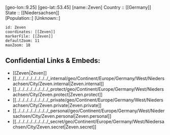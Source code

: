 ﻿---
location: [53.45,9.25] 
mapzoom: [7,12] 
mapmarker: city 
type: City
tags:
- geo/City


SpocWebEntityId: 35817
isDeleted: false
confidential: public

---
[geo-lon::9.25] 
[geo-lat::53.45] 
[name::Zeven] 
Country :: [[Germany]]  
State :: [[Niedersachsen]]  
[Population::] 
[Unknown::] 


```leaflet
id: Zeven
coordinates: [[Zeven]] 
markerFile: [[Zeven]] 
defaultZoom: 11 
maxZoom: 18
```


## Confidential Links & Embeds: 
- [[Zeven|Zeven]]  
- [[../../../../../../../../_internal/geo/Continent/Europe/Germany/West/Niedersachsen/City/Zeven.internal|Zeven.internal]] 
- [[../../../../../../../../_protect/geo/Continent/Europe/Germany/West/Niedersachsen/City/Zeven.protect|Zeven.protect]] 
- [[../../../../../../../../_private/geo/Continent/Europe/Germany/West/Niedersachsen/City/Zeven.private|Zeven.private]] 
- [[../../../../../../../../_personal/geo/Continent/Europe/Germany/West/Niedersachsen/City/Zeven.personal|Zeven.personal]] 
- [[../../../../../../../../_secret/geo/Continent/Europe/Germany/West/Niedersachsen/City/Zeven.secret|Zeven.secret]] 
